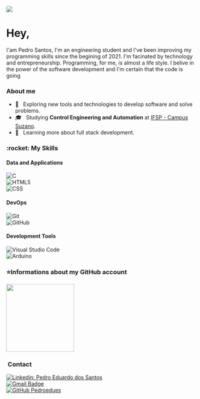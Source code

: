 
![](https://komarev.com/ghpvc/?username=pedroedues&color=006bed)

<h1> Hey,</h1>
<p>I'am Pedro Santos, I'm an engineering student and I've been improving my programming skills since the begining of 2021. I'm facinated by technology and entrepreneurship. Programming, for me, is almost a life style. I belive in the power of the software development and I'm certain that the code is going </p> 
<h3> About me</h3>

- 🤔 &nbsp; Exploring new tools and technologies to develop software and solve problems.
- 🎓 &nbsp; Studying **Control Engineering and Automation** at <a href="http://szn.ifsp.edu.br/portal2/">IFSP - Campus Suzano</a>.
- 🌱 &nbsp; Learning more about full stack development.

<h3>:rocket:&nbsp;My Skills </h3>
<h4>Data and Applications</h4>

  ![C](https://img.shields.io/badge/-C-333333?style=flat&logo=C&logoColor=00599C)
  <br>
  ![HTML5](https://img.shields.io/badge/-HTML5-333333?style=flat&logo=HTML5)
  <br>
  ![CSS](https://img.shields.io/badge/-CSS-333333?style=flat&logo=CSS3&logoColor=1572B6)


<h4>DevOps</h4>

  ![Git](https://img.shields.io/badge/-Git-333333?style=flat&logo=git)
  <br>
  ![GitHub](https://img.shields.io/badge/-GitHub-333333?style=flat&logo=github)

<h4>Development Tools</h4>

  ![Visual Studio Code](https://img.shields.io/badge/-Visual%20Studio%20Code-333333?style=flat&logo=visual-studio-code&logoColor=007BCC)
  <br>
  ![Arduino](https://img.shields.io/badge/-Arduino-333333?style=flat&logo=arduino&logoColor=00989d)
<br>
<h3>⭐Informations about my GitHub account </h3>
<a href="https://github.com/pedroedues">
  <img height="180em" src="https://github-readme-stats.vercel.app/api?username=pedroedues&theme=chartreuse-dark&show_icons=true" />
</a>
<br>

<h3>&nbsp;Contact </h3> 

[![Linkedin: Pedro Eduardo dos Santos](https://img.shields.io/badge/LinkedIn-blue?style=flat-square&logo=Linkedin&logoColor=white&link=www.linkedin.com/in/pedro-eduardo)](https://www.linkedin.com/in/pedro-eduardo/)
<br>
[![Gmail Badge](https://img.shields.io/badge/-Gmail-c5221e?style=flat-square&logo=Gmail&logoColor=white&link=mailto:espedrosantos@gmail.com)](mailto:espedrosantos@gmail.com)
<br>
[![GitHub Pedroedues]( https://img.shields.io/github/followers/pedroedues?label=follow&style=social)](https://github.com/pedroedues)
